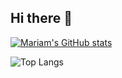 ## Hi there 👋

[![Mariam's GitHub stats](https://github-readme-stats.vercel.app/api?username=mariemashrafkamel&count_private=true&show_icons=true&theme=radical)](https://github.com/mariemashrafkamel/github-readme-stats)

![Top Langs](https://github-readme-stats.vercel.app/api/top-langs/?username=mariemashrafkamel&layout=compact)
